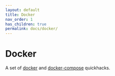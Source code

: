 ```yaml
---
layout: default
title: Docker
nav_order: 1
has_children: true
permalink: docs/docker/
---
```


# Docker

A set of [docker](https://docs.docker.com/) and [docker-compose](https://docs.docker.com/compose/) quickhacks.